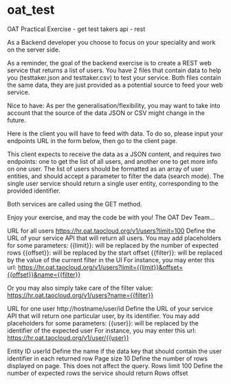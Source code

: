 # oat_test
OAT Practical Exercise - get test takers api - rest

As a Backend developer you choose to focus on your speciality and work on the server side.

As a reminder, the goal of the backend exercise is to create a REST web service that returns a list of users.
You have 2 files that contain data to help you (testtaker.json and testtaker.csv) to test your service.
Both files contain the same data, they are just provided as a potential source to feed your web service.

Nice to have: As per the generalisation/flexibility, you may want to take into account that the source of the data JSON or CSV might change in the future.

Here is the client you will have to feed with data. To do so, please input your endpoints URL in the form below, then go to the client page.

This client expects to receive the data as a JSON content, and requires two endpoints: one to get the list of all users, and another one to get more info on one user. The list of users should be formatted as an array of user entities, and should accept a parameter to filter the data (search mode). The single user service should return a single user entity, corresponding to the provided identifier.

Both services are called using the GET method.

Enjoy your exercise, and may the code be with you! The OAT Dev Team...

URL for all users
https://hr.oat.taocloud.org/v1/users?limit=100
Define the URL of your service API that will return all users. You may add placeholders for some parameters:
{{limit}}: will be replaced by the number of expected rows
{{offset}}: will be replaced by the start offset
{{filter}}: will be replaced by the value of the current filter in the UI
For instance, you may enter this url: https://hr.oat.taocloud.org/v1/users?limit={{limit}}&offset={{offset}}&name={{filter}}

Or you may also simply take care of the filter value: https://hr.oat.taocloud.org/v1/users?name={{filter}}

URL for one user
http://hostname/user/id
Define the URL of your service API that will return one particular user, by its identifier. You may add placeholders for some parameters:
{{user}}: will be replaced by the identifier of the expected user
For instance, you may enter this url: https://hr.oat.taocloud.org/v1/user/{{user}}

Entity ID
userId
Define the name if the data key that should contain the user identifier in each returned row
Page size
10
Define the number of rows displayed on page. This does not affect the query.
Rows limit
100
Define the number of expected rows the service should return
Rows offset

